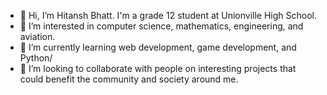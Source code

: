 - 👋 Hi, I’m Hitansh Bhatt. I'm a grade 12 student at Unionville High School.
- 👀 I’m interested in computer science, mathematics, engineering, and aviation.
- 🌱 I’m currently learning web development, game development, and Python/
- 💞️ I’m looking to collaborate with people on interesting projects that could benefit the community and society around me.

<!---
HitanshBhatt/HitanshBhatt is a ✨ special ✨ repository because its `README.md` (this file) appears on your GitHub profile.
You can click the Preview link to take a look at your changes.
--->
